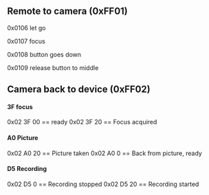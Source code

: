 ## Remote to camera (0xFF01)
0x0106 let go

0x0107 focus

0x0108 button goes down

0x0109 release button to middle

## Camera back to device (0xFF02)

#### 3F focus

0x02 3F 00 == ready
0x02 3F 20 == Focus acquired 

#### A0 Picture

0x02 A0 20 == Picture taken
0x02 A0 0 == Back from picture, ready

#### D5 Recording

0x02 D5 0 == Recording stopped
0x02 D5 20 == Recording started
